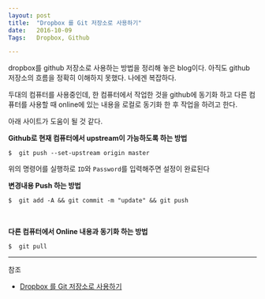 ```yaml
---
layout: post
title:  "Dropbox 를 Git 저장소로 사용하기"
date:   2016-10-09
Tags:   Dropbox, Github

---
```


dropbox를 github 저장소로 사용하는 방법을 정리해 놓은 blog이다. 아직도 github 저장소의 흐름을 정확히 이해하지 못했다. 나에겐 복잡하다.

두대의 컴퓨터를 사용중인데, 한 컴퓨터에서 작업한 것을 github에 동기화 하고 다른 컴퓨터를 사용할 때 online에 있는 내용을 로컬로 동기화 한 후 작업을 하려고 한다.

아래 사이트가 도움이 될 것 같다.

**Github로 현재 컴퓨터에서 upstream이 가능하도록 하는 방법**

    $  git push --set-upstream origin master
    
위의 명령어를 실행하로 `ID`와 `Password`를 입력해주면 설정이 완료된다


**변경내용 Push 하는 방법**

    $  git add -A && git commit -m "update" && git push

<br>
    
**다른 컴퓨터에서 Online 내용과 동기화 하는 방법**

    $  git pull
    

---
참조

- [Dropbox 를 Git 저장소로 사용하기](http://byteclass.tistory.com/19)
